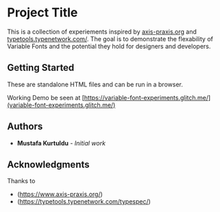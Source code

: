 # Project Title

This is a collection of experiements inspired by [axis-praxis.org](https://www.axis-praxis.org/specimens/__DEFAULT__) and [typetools.typenetwork.com/](https://typetools.typenetwork.com/typespec/). The goal is to demonstrate the flexability of Variable Fonts and the potential they hold for designers and developers. 

## Getting Started

These are standalone HTML files and can be run in a browser. 

Working Demo be seen at [https://variable-font-experiments.glitch.me/](variable-font-experiments.glitch.me/)

## Authors

* **Mustafa Kurtuldu** - *Initial work*

## Acknowledgments

Thanks to

* (https://www.axis-praxis.org/)
* (https://typetools.typenetwork.com/typespec/)